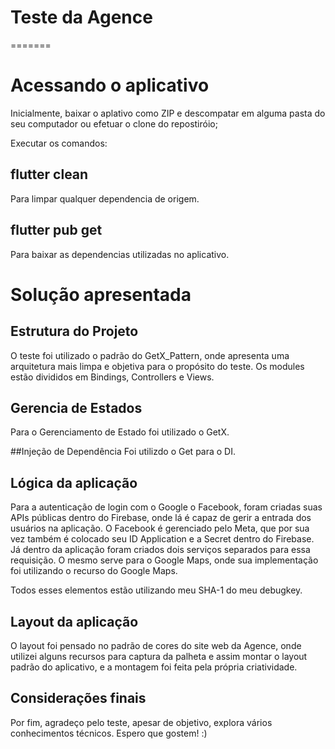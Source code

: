 # Teste da Agence
=======
# Acessando o aplicativo

Inicialmente, baixar o aplativo como ZIP e descompatar em alguma pasta do seu computador ou efetuar o clone do repostiróio;

Executar os comandos: 
## flutter clean
Para limpar qualquer dependencia de origem.

## flutter pub get 
Para baixar as dependencias utilizadas no aplicativo.

# Solução apresentada

## Estrutura do Projeto
O teste foi utilizado o padrão do GetX_Pattern, onde apresenta uma arquitetura mais limpa e objetiva para o propósito do teste. Os modules estão divididos em Bindings, Controllers e Views.

## Gerencia de Estados
Para o Gerenciamento de Estado foi utilizado o GetX.

##Injeção de Dependência
Foi utilizdo o Get para o DI.

## Lógica da aplicação
Para a autenticação de login com o Google o Facebook, foram criadas suas APIs públicas dentro do Firebase, onde lá é capaz de gerir a entrada dos usuários na aplicação. O Facebook é gerenciado pelo Meta, que por sua vez também é colocado seu ID Application e a Secret dentro do Firebase.
Já dentro da aplicação foram criados dois serviços separados para essa requisição.
O mesmo serve para o Google Maps, onde sua implementação foi utilizando o recurso do Google Maps.

Todos esses elementos estão utilizando meu SHA-1 do meu debugkey.

## Layout da aplicação
O layout foi pensado no padrão de cores do site web da Agence, onde utilizei alguns recursos para captura da palheta e assim montar o layout padrão do aplicativo, e a montagem foi feita pela própria criatividade.

## Considerações finais
Por fim, agradeço pelo teste, apesar de objetivo, explora vários conhecimentos técnicos. Espero que gostem! :)
